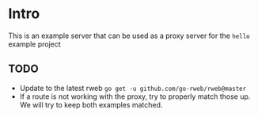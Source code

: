 # Intro
This is an example server that can be used as a proxy server for the `hello` example project

## TODO
- Update to the latest rweb `go get -u github.com/go-rweb/rweb@master`
- If a route is not working with the proxy, try to properly match those up. We will try to keep both examples matched.